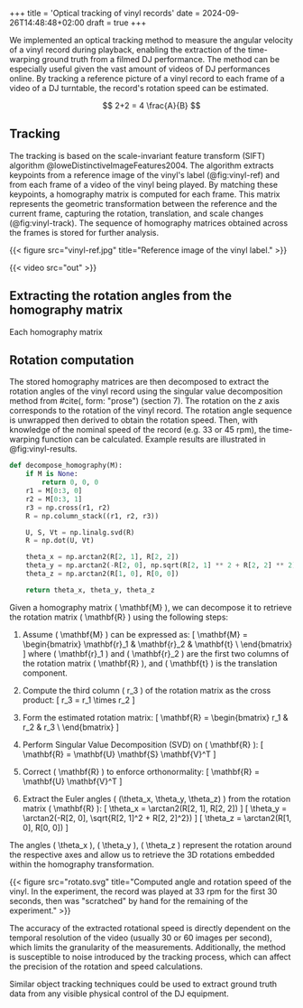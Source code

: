 +++
title = 'Optical tracking of vinyl records'
date = 2024-09-26T14:48:48+02:00
draft = true
+++

We implemented an optical tracking method to measure the angular velocity of a vinyl record during playback, enabling the extraction of the time-warping ground truth from a filmed DJ performance. The method can be especially useful given the vast amount of videos of DJ performances online. By tracking a reference picture of a vinyl record to each frame of a video of a DJ turntable, the record's rotation speed can be estimated.

$$ 2+2 = 4 \frac{A}{B} $$

## Tracking

The tracking is based on the scale-invariant feature transform (SIFT) algorithm @loweDistinctiveImageFeatures2004. The algorithm extracts keypoints from a reference image of the vinyl's label (@fig:vinyl-ref) and from each frame of a video of the vinyl being played. By matching these keypoints, a homography matrix is computed for each frame. This matrix represents the geometric transformation between the reference and the current frame, capturing the rotation, translation, and scale changes (@fig:vinyl-track). The sequence of homography matrices obtained across the frames is stored for further analysis.

{{< figure src="vinyl-ref.jpg" title="Reference image of the vinyl label." >}}

{{< video src="out" >}}

## Extracting the rotation angles from the homography matrix

Each homography matrix 


## Rotation computation

The stored homography matrices are then decomposed to extract the rotation angles of the vinyl record using the singular value decomposition method from #cite(<faugerasMOTIONSTRUCTUREMOTION1988>, form: "prose") (section 7). The rotation on the $z$ axis corresponds to the rotation of the vinyl record. The rotation angle sequence is unwrapped then derived to obtain the rotation speed. Then, with knowledge of the nominal speed of the record (e.g. 33 or 45 rpm), the time-warping function can be calculated. Example results are illustrated in @fig:vinyl-results.

```python
def decompose_homography(M):
    if M is None:
        return 0, 0, 0
    r1 = M[0:3, 0]
    r2 = M[0:3, 1]
    r3 = np.cross(r1, r2)
    R = np.column_stack((r1, r2, r3))

    U, S, Vt = np.linalg.svd(R)
    R = np.dot(U, Vt)

    theta_x = np.arctan2(R[2, 1], R[2, 2])
    theta_y = np.arctan2(-R[2, 0], np.sqrt(R[2, 1] ** 2 + R[2, 2] ** 2))
    theta_z = np.arctan2(R[1, 0], R[0, 0])

    return theta_x, theta_y, theta_z
```

Given a homography matrix \( \mathbf{M} \), we can decompose it to retrieve the rotation matrix \( \mathbf{R} \) using the following steps:

1. Assume \( \mathbf{M} \) can be expressed as:
   \[
   \mathbf{M} = \begin{bmatrix}
   \mathbf{r}_1 & \mathbf{r}_2 & \mathbf{t} \\
   \end{bmatrix}
   \]
   where \( \mathbf{r}_1 \) and \( \mathbf{r}_2 \) are the first two columns of the rotation matrix \( \mathbf{R} \), and \( \mathbf{t} \) is the translation component.

2. Compute the third column \( r_3 \) of the rotation matrix as the cross product:
   \[
   r_3 = r_1 \times r_2
   \]

3. Form the estimated rotation matrix:
   \[
   \mathbf{R} = \begin{bmatrix}
   r_1 & r_2 & r_3 \\
   \end{bmatrix}
   \]

4. Perform Singular Value Decomposition (SVD) on \( \mathbf{R} \):
   \[
   \mathbf{R} = \mathbf{U} \mathbf{S} \mathbf{V}^T
   \]

5. Correct \( \mathbf{R} \) to enforce orthonormality:
   \[
   \mathbf{R} = \mathbf{U} \mathbf{V}^T
   \]

6. Extract the Euler angles \( (\theta_x, \theta_y, \theta_z) \) from the rotation matrix \( \mathbf{R} \):
   \[
   \theta_x = \arctan2(R[2, 1], R[2, 2])
   \]
   \[
   \theta_y = \arctan2(-R[2, 0], \sqrt{R[2, 1]^2 + R[2, 2]^2})
   \]
   \[
   \theta_z = \arctan2(R[1, 0], R[0, 0])
   \]

The angles \( \theta_x \), \( \theta_y \), \( \theta_z \) represent the rotation around the respective axes and allow us to retrieve the 3D rotations embedded within the homography transformation.



{{< figure src="rotato.svg" title="Computed angle and rotation speed of the vinyl. In the experiment, the record was played at 33 rpm for the first 30 seconds, then was \"scratched\" by hand for the remaining of the experiment." >}}

The accuracy of the extracted rotational speed is directly dependent on the temporal resolution of the video (usually 30 or 60 images per second), which limits the granularity of the measurements. Additionally, the method is susceptible to noise introduced by the tracking process, which can affect the precision of the rotation and speed calculations.

Similar object tracking techniques could be used to extract ground truth data from any visible physical control of the DJ equipment.
